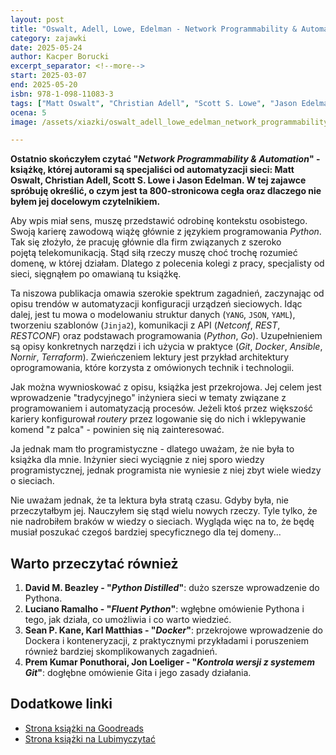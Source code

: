 ```yaml
---
layout: post
title: "Oswalt, Adell, Lowe, Edelman - Network Programmability & Automation"
category: zajawki
date: 2025-05-24
author: Kacper Borucki
excerpt_separator: <!--more-->
start: 2025-03-07
end: 2025-05-20
isbn: 978-1-098-11083-3
tags: ["Matt Oswalt", "Christian Adell", "Scott S. Lowe", "Jason Edelman"]
ocena: 5
image: /assets/xiazki/oswalt_adell_lowe_edelman_network_programmability_and_automation.jpg

---
```


**Ostatnio skończyłem czytać "*Network Programmability & Automation*" - książkę, której autorami są specjaliści od automatyzacji sieci: Matt Oswalt, Christian Adell, Scott S. Lowe i Jason Edelman. W tej zajawce spróbuję określić, o czym jest ta 800-stronicowa cegła oraz dlaczego nie byłem jej docelowym czytelnikiem.**

<!--more-->

Aby wpis miał sens, muszę przedstawić odrobinę kontekstu osobistego. Swoją karierę zawodową wiążę głównie z językiem programowania *Python*. Tak się złożyło, że pracuję głównie dla firm związanych z szeroko pojętą telekomunikacją. Stąd siłą rzeczy muszę choć trochę rozumieć domenę, w której działam. Dlatego z polecenia kolegi z pracy, specjalisty od sieci, sięgnąłem po omawianą tu książkę.

Ta niszowa publikacja omawia szerokie spektrum zagadnień, zaczynając od opisu trendów w automatyzacji konfiguracji urządzeń sieciowych. Idąc dalej, jest tu mowa o modelowaniu struktur danych (`YANG`, `JSON`, `YAML`), tworzeniu szablonów (`Jinja2`), komunikacji z API (*Netconf*, *REST*, *RESTCONF*) oraz podstawach programowania (*Python*, *Go*). Uzupełnieniem są opisy konkretnych narzędzi i ich użycia w praktyce (*Git*, *Docker*, *Ansible*, *Nornir*, *Terraform*). Zwieńczeniem lektury jest przykład architektury oprogramowania, które korzysta z omówionych technik i technologii.

Jak można wywnioskować z opisu, książka jest przekrojowa. Jej celem jest wprowadzenie "tradycyjnego" inżyniera sieci w tematy związane z programowaniem i automatyzacją procesów. Jeżeli ktoś przez większość kariery konfigurował *routery* przez logowanie się do nich i wklepywanie komend "z palca" - powinien się nią zainteresować.

Ja jednak mam tło programistyczne - dlatego uważam, że nie była to książka dla mnie. Inżynier sieci wyciągnie z niej sporo wiedzy programistycznej, jednak programista nie wyniesie z niej zbyt wiele wiedzy o sieciach.

Nie uważam jednak, że ta lektura była stratą czasu. Gdyby była, nie przeczytałbym jej. Nauczyłem się stąd wielu nowych rzeczy. Tyle tylko, że nie nadrobiłem braków w wiedzy o sieciach. Wygląda więc na to, że będę musiał poszukać czegoś bardziej specyficznego dla tej domeny...

## Warto przeczytać również

1. **David M. Beazley - "*Python Distilled*"**: dużo szersze wprowadzenie do Pythona.
2. **Luciano Ramalho - "*Fluent Python*"**: wgłębne omówienie Pythona i tego, jak działa, co umożliwia i co warto wiedzieć.
3. **Sean P. Kane, Karl Matthias - "*Docker*"**: przekrojowe wprowadzenie do Dockera i konteneryzacji, z praktycznymi przykładami i poruszeniem również bardziej skomplikowanych zagadnień.
4. **Prem Kumar Ponuthorai, Jon Loeliger - "*Kontrola wersji z systemem Git*"**: dogłębne omówienie Gita i jego zasady działania.

## Dodatkowe linki

- [Strona książki na Goodreads](https://www.goodreads.com/book/show/125765330-network-programmability-and-automation)
- [Strona książki na Lubimyczytać](https://lubimyczytac.pl/ksiazka/5170594/network-programmability-and-automation)
